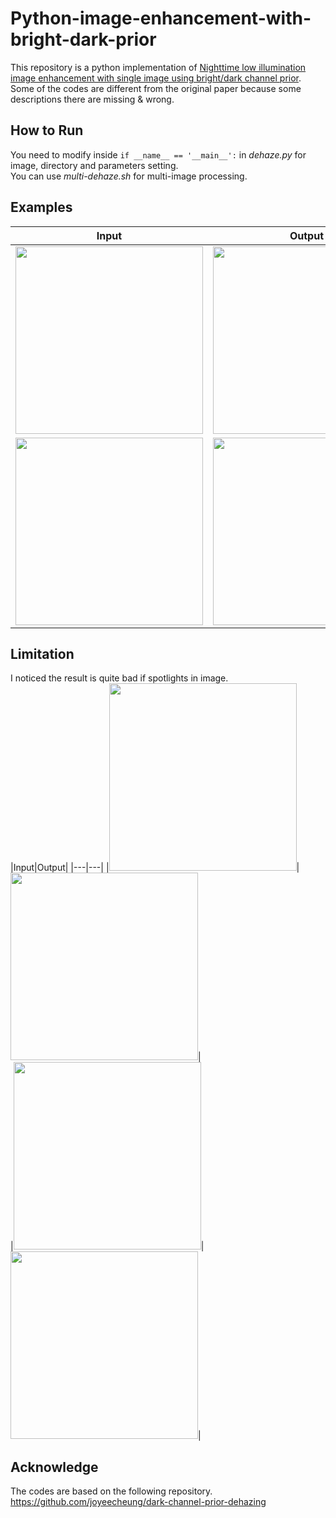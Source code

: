 # Python-image-enhancement-with-bright-dark-prior

This repository is a python implementation of [Nighttime low illumination image enhancement with single image using bright/dark channel prior](https://jivp-eurasipjournals.springeropen.com/articles/10.1186/s13640-018-0251-4).  
Some of the codes are different from the original paper because some descriptions there are missing & wrong.  

## How to Run  
You need to modify inside `if __name__ == '__main__':` in _dehaze.py_ for image, directory and parameters setting.   
You can use _multi-dehaze.sh_ for multi-image processing.  

## Examples 
|Input|Output|
|---|---|
|<img src="https://user-images.githubusercontent.com/44015510/78751084-84f1db00-79ac-11ea-8e09-cbe382bc50b1.png" width="300">|<img src="https://user-images.githubusercontent.com/44015510/78751178-b1a5f280-79ac-11ea-8456-05295841102d.png" width="300">|   
|<img src="https://user-images.githubusercontent.com/44015510/78751294-e5811800-79ac-11ea-91f9-783418b08c75.png" width="300">|<img src="https://user-images.githubusercontent.com/44015510/78751315-f2057080-79ac-11ea-8279-90fe4cc7bc4b.png" width="300">|

## Limitation
I noticed the result is quite bad if spotlights in image.  
|Input|Output|
|---|---|
|<img src="https://user-images.githubusercontent.com/44015510/78845943-07c67480-7a45-11ea-8e13-1a8a34911b1e.jpeg" width="300">|<img src="https://user-images.githubusercontent.com/44015510/78845957-16ad2700-7a45-11ea-8704-01e1e38e2230.png" width="300">|   
|<img src="https://user-images.githubusercontent.com/44015510/78845968-1b71db00-7a45-11ea-937a-29396dd74d94.jpeg" width="300">|<img src="https://user-images.githubusercontent.com/44015510/78845971-1f056200-7a45-11ea-973c-e65afd9e261d.png" width="300">|

## Acknowledge
The codes are based on the following repository.  
https://github.com/joyeecheung/dark-channel-prior-dehazing
